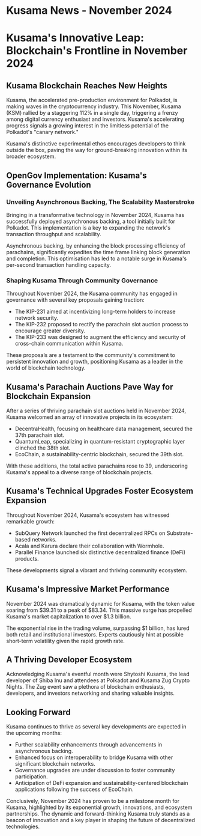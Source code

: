 # Kusama News - November 2024

# Kusama's Innovative Leap: Blockchain's Frontline in November 2024

## Kusama Blockchain Reaches New Heights

Kusama, the accelerated pre-production environment for Polkadot, is making waves
in the cryptocurrency industry. This November, Kusama (KSM) rallied by a
staggering 112% in a single day, triggering a frenzy among digital currency
enthusiast and investors. Kusama's accelerating progress signals a growing
interest in the limitless potential of the Polkadot's "canary network."

Kusama's distinctive experimental ethos encourages developers to think outside
the box, paving the way for ground-breaking innovation within its broader
ecosystem.

## OpenGov Implementation: Kusama's Governance Evolution

### Unveiling Asynchronous Backing, The Scalability Masterstroke

Bringing in a transformative technology in November 2024, Kusama has
successfully deployed asynchronous backing, a tool initially built for Polkadot.
This implementation is a key to expanding the network's transaction throughput
and scalability.

Asynchronous backing, by enhancing the block processing efficiency of
parachains, significantly expedites the time frame linking block generation and
completion. This optimisation has led to a notable surge in Kusama's per-second
transaction handling capacity.

### Shaping Kusama Through Community Governance

Throughout November 2024, the Kusama community has engaged in governance with
several key proposals gaining traction:

- The KIP-231 aimed at incentivizing long-term holders to increase network
  security.
- The KIP-232 proposed to rectify the parachain slot auction process to
  encourage greater diversity.
- The KIP-233 was designed to augment the efficiency and security of cross-chain
  communication within Kusama.

These proposals are a testament to the community's commitment to persistent
innovation and growth, positioning Kusama as a leader in the world of blockchain
technology.

## Kusama's Parachain Auctions Pave Way for Blockchain Expansion

After a series of thriving parachain slot auctions held in November 2024, Kusama
welcomed an array of innovative projects in its ecosystem:

- DecentraHealth, focusing on healthcare data management, secured the 37th
  parachain slot.
- QuantumLeap, specializing in quantum-resistant cryptographic layer clinched
  the 38th slot.
- EcoChain, a sustainability-centric blockchain, secured the 39th slot.

With these additions, the total active parachains rose to 39, underscoring
Kusama's appeal to a diverse range of blockchain projects.

## Kusama's Technical Upgrades Foster Ecosystem Expansion

Throughout November 2024, Kusama's ecosystem has witnessed remarkable growth:

- SubQuery Network launched the first decentralized RPCs on Substrate-based
  networks.
- Acala and Karura declare their collaboration with Wormhole.
- Parallel Finance launched six distinctive decentralized finance (DeFi)
  products.

These developments signal a vibrant and thriving community ecosystem.

## Kusama's Impressive Market Performance

November 2024 was dramatically dynamic for Kusama, with the token value soaring
from $39.31 to a peak of $83.34. This massive surge has propelled Kusama's
market capitalization to over $1.3 billion.

The exponential rise in the trading volume, surpassing $1 billion, has lured
both retail and institutional investors. Experts cautiously hint at possible
short-term volatility given the rapid growth rate.

## A Thriving Developer Ecosystem

Acknowledging Kusama's eventful month were Shytoshi Kusama, the lead developer
of Shiba Inu and attendees at Polkadot and Kusama Zug Crypto Nights. The Zug
event saw a plethora of blockchain enthusiasts, developers, and investors
networking and sharing valuable insights.

## Looking Forward

Kusama continues to thrive as several key developments are expected in the
upcoming months:

- Further scalability enhancements through advancements in asynchronous backing.
- Enhanced focus on interoperability to bridge Kusama with other significant
  blockchain networks.
- Governance upgrades are under discussion to foster community participation.
- Anticipation of DeFi expansion and sustainability-centered blockchain
  applications following the success of EcoChain.

Conclusively, November 2024 has proven to be a milestone month for Kusama,
highlighted by its exponential growth, innovations, and ecosystem partnerships.
The dynamic and forward-thinking Kusama truly stands as a beacon of innovation
and a key player in shaping the future of decentralized technologies.
